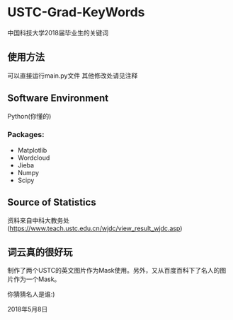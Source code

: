 # USTC-Grad-KeyWords
中国科技大学2018届毕业生的关键词

## 使用方法
可以直接运行main.py文件
其他修改处请见注释

## Software Environment
Python(你懂的)

### Packages:
* Matplotlib
* Wordcloud
* Jieba
* Numpy
* Scipy

## Source of Statistics
资料来自中科大教务处(https://www.teach.ustc.edu.cn/wjdc/view_result_wjdc.asp)

## 词云真的很好玩
制作了两个USTC的英文图片作为Mask使用。另外，又从百度百科下了名人的图片作为一个Mask。

你猜猜名人是谁:)

2018年5月8日
